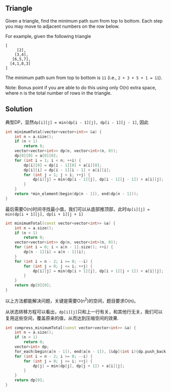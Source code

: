 ## Triangle

Given a triangle, find the minimum path sum from top to bottom. Each step you may move to adjacent numbers on the row below.

For example, given the following triangle

```
[
     [2],
    [3,4],
   [6,5,7],
  [4,1,8,3]
]
```

The minimum path sum from top to bottom is `11` (i.e., `2 + 3 + 5 + 1 = 11`).

Note:
Bonus point if you are able to do this using only O(n) extra space, where n is the total number of rows in the triangle. 

## Solution

典型DP，显然`dp[i][j] = min(dp[i - 1][j], dp[i - 1][j - 1]`, 因此

```cpp
int minimumTotal(vector<vector<int>> &a) {
	int n = a.size();
	if (n < 1)
		return 0;
	vector<vector<int>> dp(n, vector<int>(n, 0));
	dp[0][0] = a[0][0];
	for (int i = 1; i < n; ++i) {
		dp[i][0] = dp[i - 1][0] + a[i][0];
		dp[i][i] = dp[i - 1][i - 1] + a[i][i];
		for (int j = 1; j < i; ++j) {
			dp[i][j] = min(dp[i - 1][j], dp[i - 1][j - 1]) + a[i][j];
		}
	}
	return *min_element(begin(dp[n - 1]), end(dp[n - 1]));
}
```

最后需要O(n)时间寻找最小值，我们可以从底部推顶部，此时`dp[i][j] = min(dp[i + 1][j], dp[i + 1][j + 1]`

```cpp
int minimumTotal(const vector<vector<int>> &a) {
	int n = a.size();
	if (n < 1)
		return 0;
	vector<vector<int>> dp(n, vector<int>(n, 0));
	for (int i = 0; i < a[n - 1].size(); ++i) {
		dp[n - 1][i] = a[n - 1][i];
	}
	for (int i = n - 2; i >= 0; --i) {
		for (int j = 0; j <= i; ++j) {
			dp[i][j] = min(dp[i + 1][j], dp[i + 1][j + 1]) + a[i][j];
		}
	}
	return dp[0][0];
}
```

以上方法都能解决问题，关键是需要O(n<sup>2</sup>)的空间，题目要求O(n)。

从状态转移方程可以看出，`dp[i][j]`只和上一行有关，和其他行无关，我们可以复用这些空间，覆盖原来的值，从而达到压缩空间的效果.

```cpp
int compress_minimumTotal(const vector<vector<int>> &a) {
	int n = a.size();
	if (n < 1)
		return 0;
	vector<int> dp;
	for_each(begin(a[n - 1]), end(a[n - 1]), [&dp](int i){dp.push_back(i);});
	for (int i = n - 2; i >= 0; --i) {
		for (int j = 0; j <= i; ++j) {
			dp[j] = min(dp[j], dp[j + 1]) + a[i][j];
		}
	}
	return dp[0];
}
```


